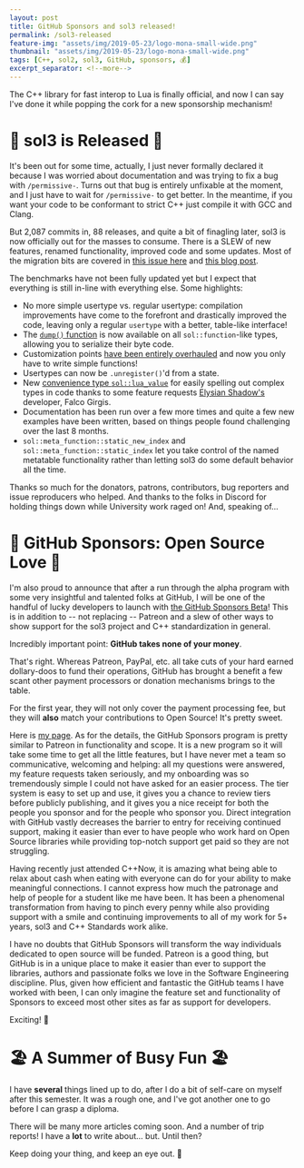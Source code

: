 ```yaml
---
layout: post
title: GitHub Sponsors and sol3 released!
permalink: /sol3-released
feature-img: "assets/img/2019-05-23/logo-mona-small-wide.png"
thumbnail: "assets/img/2019-05-23/logo-mona-small-wide.png"
tags: [C++, sol2, sol3, GitHub, sponsors, 💰]
excerpt_separator: <!--more-->
---
```


The C++ library for fast interop to Lua is finally official, and now I can say I've done it while popping the cork for a<!--more--> new sponsorship mechanism!


# 🎊 sol3 is Released 🎊

It's been out for some time, actually, I just never formally declared it because I was worried about documentation and was trying to fix a bug with `/permissive-`. Turns out that bug is entirely unfixable at the moment, and I just have to wait for `/permissive-` to get better. In the meantime, if you want your code to be conformant to strict C++ just compile it with GCC and Clang.

But 2,087 commits in, 88 releases, and quite a bit of finagling later, sol3 is now officially out for the masses to consume. There is a SLEW of new features, renamed functionality, improved code and some updates. Most of the migration bits are covered in [this issue here](https://github.com/ThePhD/sol2/issues/776) and [this blog post](/sol3-compile-times-binary-sizes).

The benchmarks have not been fully updated yet but I expect that everything is still in-line with everything else. Some highlights:

* No more simple usertype vs. regular usertype: compilation improvements have come to the forefront and drastically improved the code, leaving only a regular `usertype` with a better, table-like interface!
* The [`dump()` function](https://github.com/ThePhD/sol2/blob/develop/examples/source/dump.cpp) is now available on all `sol::function`-like types, allowing you to serialize their byte code.
* Customization points [have been entirely overhauled](https://github.com/ThePhD/sol2/blob/develop/examples/source/customization_multiple.cpp#L7) and now you only have to write simple functions!
* Usertypes can now be `.unregister()`'d from a state.
* New [convenience type `sol::lua_value`](https://github.com/ThePhD/sol2/blob/develop/examples/source/lua_value.cpp) for easily spelling out complex types in code thanks to some feature requests [Elysian Shadow's](https://twitter.com/elysian_shadows) developer, Falco Girgis.
* Documentation has been run over a few more times and quite a few new examples have been written, based on things people found challenging over the last 8 months.
* `sol::meta_function::static_new_index` and `sol::meta_function::static_index` let you take control of the named metatable functionality rather than letting sol3 do some default behavior all the time.

Thanks so much for the donators, patrons, contributors, bug reporters and issue reproducers who helped. And thanks to the folks in Discord for holding things down while University work raged on! And, speaking of...


# 💖 GitHub Sponsors: Open Source Love 💖

I'm also proud to announce that after a run through the alpha program with some very insightful and talented folks at GitHub, I will be one of the handful of lucky developers to launch with [the GitHub Sponsors Beta](https://github.com/sponsors)! This is in addition to -- not replacing -- Patreon and a slew of other ways to show support for the sol3 project and C++ standardization in general.

Incredibly important point: **GitHub takes none of your money**.

That's right. Whereas Patreon, PayPal, etc. all take cuts of your hard earned dollary-doos to fund their operations, GitHub has brought a benefit a few scant other payment processors or donation mechanisms brings to the table.

For the first year, they will not only cover the payment processing fee, but they will **also** match your contributions to Open Source! It's pretty sweet.

Here is [my page](https://github.com/users/ThePhD/sponsorship). As for the details, the GitHub Sponsors program is pretty similar to Patreon in functionality and scope. It is a new program so it will take some time to get all the little features, but I have never met a team so communicative, welcoming and helping: all my questions were answered, my feature requests taken seriously, and my onboarding was so tremendously simple I could not have asked for an easier process. The tier system is easy to set up and use, it gives you a chance to review tiers before publicly publishing, and it gives you a nice receipt for both the people you sponsor and for the people who sponsor you. Direct integration with GitHub vastly decreases the barrier to entry for receiving continued support, making it easier than ever to have people who work hard on Open Source libraries while providing top-notch support get paid so they are not struggling.

Having recently just attended C++Now, it is amazing what being able to relax about cash when eating with everyone can do for your ability to make meaningful connections. I cannot express how much the patronage and help of people for a student like me have been. It has been a phenomenal transformation from having to pinch every penny while also providing support with a smile and continuing improvements to all of my work for 5+ years, sol3 and C++ Standards work alike.

I have no doubts that GitHub Sponsors will transform the way individuals dedicated to open source will be funded. Patreon is a good thing, but GitHub is in a unique place to make it easier than ever to support the libraries, authors and passionate folks we love in the Software Engineering discipline. Plus, given how efficient and fantastic the GitHub teams I have worked with been, I can only imagine the feature set and functionality of Sponsors to exceed most other sites as far as support for developers.

Exciting! 🎉


# 🏖️ A Summer of Busy Fun 🏖️

I have **several** things lined up to do, after I do a bit of self-care on myself after this semester. It was a rough one, and I've got another one to go before I can grasp a diploma.

There will be many more articles coming soon. And a number of trip reports! I have a **lot** to write about... but. Until then?

Keep doing your thing, and keep an eye out. 💚
